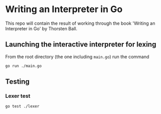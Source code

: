 # Writing an Interpreter in Go
This repo will contain the result of working through the book 'Writing an Interpreter in Go' by Thorsten Ball.

## Launching the interactive interpreter for lexing
From the root directory (the one including `main.go`) run the command

```sh
go run ./main.go
```

## Testing

### Lexer test

```sh
go test ./lexer
```
